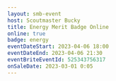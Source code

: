 ```yaml
---
layout: smb-event
host: Scoutmaster Bucky
title: Energy Merit Badge Online
online: true
badge: energy
eventDateStart: 2023-04-06 18:00
eventDateEnd: 2023-04-06 21:30
eventBriteEventId: 525343756317
onSaleDate: 2023-03-01 0:05
---
```

